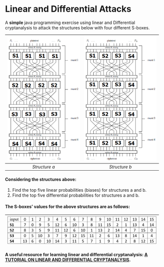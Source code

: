 # Linear and Differential Attacks

A **simple** java programming exercise using linear and Differential cryptanalysis to attack the structures below with four different S-boxes.


| ![](/images/structure_a.png) | ![](/images/structure_b.png) |
|:---:|:---:|
|*Structure a*|*Structure b*|


#### Considering the structures above:
1.	Find the top five linear probabilities (biases) for structures a and b.
2.	Find the top five differential probabilities for structures a and b.

#### The S-boxes’ values for the above structures are as follows:

| ![](/images/S-boxes.png) |
|:--:|


#### A useful resource for learning linear and differential cryptanalysis: [A TUTORIAL ON LINEAR AND DIFFERENTIAL CRYPTANALYSIS](https://doi.org/10.1080/0161-110291890885).